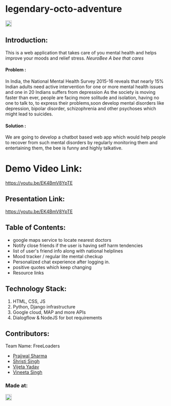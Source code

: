 # legendary-octo-adventure
<p align="center">
</p>

<a href="https://hack36.com"> <img src="http://bit.ly/BuiltAtHack36" height=20px> </a>


## Introduction:
This is a web application that takes care of you mental health and helps improve your moods and relief stress.
*NeuroBee
A bee that cares*
#### Problem :
In India, the National Mental Health Survey 2015-16 reveals that nearly 15% Indian adults need active intervention for one or more mental health issues and one in 20 Indians suffers from depression
As the society is moving faster than ever, people are facing more solitude and isolation, having no one to talk to, to express their problems,soon develop mental disorders like depression, bipolar disorder, schizophrenia and other psychoses which might lead to suicides.  

#### Solution :
We are going to develop a chatbot based web app which would help people to recover from such mental disorders by regularly monitoring them and entertaining them, the bee is funny and highly talkative.

# Demo Video Link:
  <a href="https://youtu.be/EK4BmV8YpTE">https://youtu.be/EK4BmV8YpTE</a>
  
## Presentation Link:
  <a href="#"> https://youtu.be/EK4BmV8YpTE </a>
  
  
## Table of Contents:
- google maps service to locate nearest doctors
- Notify close friends if the user is having self harm tendencies
- list of user's friend info along with national helplines
- Mood tracker / regular lite mental checkup
- Personalized chat experience after logging in.
- positive quotes which keep changing
- Resource links

## Technology Stack:
  1) HTML, CSS, JS
  2) Python, Django infrastructure
  3) Google cloud, MAP and more APIs
  4) Dialogflow & NodeJS for bot requirements

## Contributors:

Team Name: FreeLoaders

* [Prajjwal Sharma](https://github.com/prajjwal-24)
* [Shristi Singh](https://github.com/confusedcoder1)
* [Vijeta Yadav](https://github.com/vijeta99)
* [Vineeta Singh](https://github.com/vineeta23)

### Made at:
<a href="https://hack36.com"> <img src="http://bit.ly/BuiltAtHack36" height=20px> </a>
